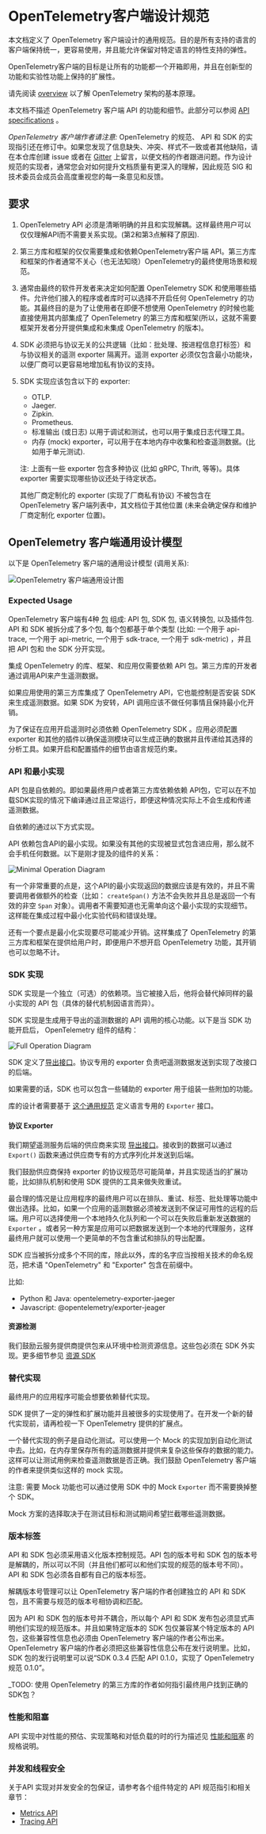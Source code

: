 <!-- # OpenTelemetry Client Design Principles -->
# OpenTelemetry客户端设计规范

<!-- This document defines common principles that will help designers create OpenTelemetry clients that are easy to use, are uniform across all supported languages, yet allow enough flexibility for language-specific expressiveness. -->
本文档定义了 OpenTelemetry 客户端设计的通用规范。目的是所有支持的语言的客户端保持统一，更容易使用，并且能允许保留对特定语言的特性支持的弹性。

<!-- OpenTelemetry clients are expected to provide full features out of the box and allow for innovation and experimentation through extensibility. -->
OpenTelemetry客户端的目标是让所有的功能都一个开箱即用，并且在创新型的功能和实验性功能上保持的扩展性。

<!-- Please read the [overview](overview.md) first, to understand the fundamental architecture of OpenTelemetry. -->
请先阅读 [overview](overview.md) 以了解 OpenTelemetry 架构的基本原理。

<!-- This document does not attempt to describe the details or functionality of the OpenTelemetry client API. For API specs see the [API specifications](../README.md). -->
本文档不描述 OpenTelemetry 客户端 API 的功能和细节。此部分可以参阅 [API specifications](../README.md) 。

<!-- _Note to OpenTelemetry client Authors:_ OpenTelemetry specification, API and SDK implementation guidelines are work in progress. If you notice incomplete or missing information, contradictions, inconsistent styling and other defects please let specification writers know by creating an issue in this repository or posting in [Gitter](https://gitter.im/open-telemetry/opentelemetry-specification). As implementors of the specification you will often have valuable insights into how the specification can be improved. The Specification SIG and members of Technical Committee highly value your opinion and welcome your feedback. -->
_OpenTelemetry 客户端作者请注意:_ OpenTelemetry 的规范、 API 和 SDK 的实现指引还在修订中。如果您发现了信息缺失、冲突、样式不一致或者其他缺陷，请在本仓库创建 issue 或者在 [Gitter](https://gitter.im/open-telemetry/opentelemetry-specification) 上留言，以便文档的作者跟进问题。作为设计规范的实现者，通常您会对如何提升文档质量有更深入的理解，因此规范 SIG 和技术委员会成员会高度重视您的每一条意见和反馈。

<!-- ## Requirements -->
## 要求

<!-- 1. The OpenTelemetry API must be well-defined and clearly decoupled from the implementation. This allows end users to consume API only without also consuming the implementation (see points 2 and 3 for why it is important). -->
1. OpenTelemetry API 必须是清晰明确的并且和实现解耦。这样最终用户可以仅仅理解API而不需要关系实现。(第2和第3点解释了原因).

<!-- 2. Third party libraries and frameworks that add instrumentation to their code will have a dependency only on the API of OpenTelemetry client. The developers of third party libraries and frameworks do not care (and cannot know) what specific implementation of OpenTelemetry is used in the final application. -->
2. 第三方库和框架的仅仅需要集成和依赖OpenTelemetry客户端 API。第三方库和框架的作者通常不关心（也无法知晓）OpenTelemetry的最终使用场景和规范。

<!-- 3. The developers of the final application normally decide how to configure OpenTelemetry SDK and what extensions to use. They should be also free to choose to not use any OpenTelemetry implementation at all, even though the application and/or its libraries are already instrumented.  The rationale is that third-party libraries and frameworks which are instrumented with OpenTelemetry must still be fully usable in the applications which do not want to use OpenTelemetry (so this removes the need for framework developers to have "instrumented" and "non-instrumented" versions of their framework). -->
3. 通常由最终的软件开发者来决定如何配置 OpenTelemetry SDK 和使用哪些插件。允许他们接入的程序或者库时可以选择不开启任何 OpenTelemetry 的功能。其最终目的是为了让使用者在即便不想使用 OpenTelemetry 的时候也能直接使用其内部集成了 OpenTelemetry 的第三方库和框架(所以，这就不需要框架开发者分开提供集成和未集成 OpenTelemetry 的版本)。

<!-- 4. The SDK must be clearly separated into wire protocol-independent parts that implement common logic (e.g. batching, tag enrichment by process information, etc.) and protocol-dependent telemetry exporters. Telemetry exporters must contain minimal functionality, thus enabling vendors to easily add support for their specific protocol. -->
4. SDK 必须把与协议无关的公共逻辑（比如：批处理、按进程信息打标签）和与协议相关的遥测 exporter 隔离开。遥测 exporter 必须仅包含最小功能块，以便厂商可以更容易地增加私有协议的支持。

<!-- 5. The SDK implementation should include the following exporters:
    - OTLP.
    - Jaeger.
    - Zipkin.
    - Prometheus.
    - Standard output (or logging) to use for debugging and testing as well as an input for the various log proxy tools.
    - In-memory (mock) exporter that accumulates telemetry data in the local memory and allows to inspect it (useful for e.g. unit tests).

    Note: some of these support multiple protocols (e.g. gRPC, Thrift, etc). The exact list of protocols to implement in the exporters is TBD.

    Other vendor-specific exporters (exporters that implement vendor protocols) should not be included in OpenTelemetry clients and should be placed elsewhere (the exact approach for storing and maintaining vendor-specific exporters will be defined in the future). -->
5. SDK 实现应该包含以下的 exporter:
    - OTLP.
    - Jaeger.
    - Zipkin.
    - Prometheus.
    - 标准输出 (或日志) 以用于调试和测试，也可以用于集成日志代理工具。
    - 内存 (mock) exporter，可以用于在本地内存中收集和检查遥测数据。(比如用于单元测试).

    注: 上面有一些 exporter 包含多种协议 (比如 gRPC, Thrift, 等等)。具体 exporter 需要实现哪些协议还处于待定状态。

    其他厂商定制化的 exporter (实现了厂商私有协议) 不被包含在 OpenTelemetry 客户端列表中，其文档位于其他位置 (未来会确定保存和维护厂商定制化 exporter 位置)。

<!-- ## OpenTelemetry Client Generic Design -->
## OpenTelemetry 客户端通用设计模型

<!-- Here is a generic design for an OpenTelemetry client (arrows indicate calls): -->
以下是 OpenTelemetry 客户端的通用设计模型 (调用关系):

<!-- ![OpenTelemetry client Design Diagram](../internal/img/library-design.png) -->
![OpenTelemetry 客户端通用设计图](internal/img/library-design.png)

### Expected Usage

<!-- The OpenTelemetry client is composed of 4 types of [packages](glossary.md#packages): API packages, SDK packages, a Semantic Conventions package, and plugin packages.
The API and the SDK are split into multiple packages, based on signal type (e.g. one for api-trace, one for api-metric, one for sdk-trace, one for sdk-metric) is considered an implementation detail as long as the API artifact(s) stay separate from the SDK artifact(s). -->
OpenTelemetry 客户端有4种 [包](glossary.md#packages) 组成: API 包, SDK 包, 语义转换包, 以及插件包.
API 和 SDK 被拆分成了多个包, 每个包都基于单个类型 (比如: 一个用于 api-trace, 一个用于 api-metric, 一个用于 sdk-trace, 一个用于 sdk-metric) ，并且把 API 包和 the SDK 分开实现。

<!-- Libraries, frameworks, and applications that want to be instrumented with OpenTelemetry take a dependency only on the API packages. The developers of these third-party libraries will make calls to the API to produce telemetry data. -->
集成 OpenTelemetry 的库、框架、和应用仅需要依赖 API 包。第三方库的开发者通过调用API来产生遥测数据。

<!-- Applications that use third-party libraries that are instrumented with OpenTelemetry API control whether or not to install the SDK and generate telemetry data. When the SDK is not installed, the API calls should be no-ops which generate minimal overhead. -->
如果应用使用的第三方库集成了 OpenTelemetry API，它也能控制是否安装 SDK 来生成遥测数据。如果 SDK 为安转，API 调用应该不做任何事情且保持最小化开销。

<!-- In order to enable telemetry the application must take a dependency on the OpenTelemetry SDK. The application must also configure exporters and other plugins so that telemetry can be correctly generated and delivered to their analysis tool(s) of choice. The details of how plugins are enabled and configured are language specific. -->
为了保证在应用开启遥测时必须依赖 OpenTelemetry SDK 。应用必须配置 exporter 和其他的插件以确保遥测模块可以生成正确的数据并且传递给其选择的分析工具。如果开启和配置插件的细节由语言规范约束。

<!-- ### API and Minimal Implementation -->
### API 和最小实现

<!-- The API package is a self-sufficient dependency, in the sense that if the end-user application or a third-party library depends only on it and does not plug a full SDK implementation then the application will still build and run without failing, although no telemetry data will be actually delivered to a telemetry backend. -->
API 包是自依赖的。即如果最终用户或者第三方库依赖依赖 API包，它可以在不加载SDK实现的情况下编译通过且正常运行，即便这种情况实际上不会生成和传递遥测数据。

<!-- This self-sufficiency is achieved the following way. -->
自依赖的通过以下方式实现。

<!-- The API dependency contains a minimal implementation of the API. When no other implementation is explicitly included in the application no telemetry data will be collected. Here is what active components look like in this case: -->
API 依赖包含API的最小实现。如果没有其他的实现被显式包含进应用，那么就不会手机任何数据。以下是刚才提及的组件的关系：

![Minimal Operation Diagram](internal/img/library-minimal.png)

<!-- It is important that values returned from this minimal implementation of API are valid and do not require the caller to perform extra checks (e.g. createSpan() method should not fail and should return a valid non-null Span object). The caller should not need to know and worry about the fact that minimal implementation is in effect. This minimizes the boilerplate and error handling in the instrumented code. -->
有一个非常重要的点是，这个API的最小实现返回的数据应该是有效的，并且不需要调用者做额外的检查（比如： ```createSpan()``` 方法不会失败并且总是返回一个有效的非空 ```Span``` 对象）。调用者不需要知道也无需单向这个最小实现的实现细节。这样能在集成过程中最小化实验代码和错误处理。

<!-- It is also important that minimal implementation incurs as little performance penalty as possible, so that third-party frameworks and libraries that are instrumented with OpenTelemetry impose negligible overheads to users of such libraries that do not want to use OpenTelemetry too. -->
还有一个要点是最小化实现要尽可能减少开销。这样集成了 OpenTelemetry 的第三方库和框架在提供给用户时，即便用户不想开启 OpenTelemetry 功能，其开销也可以忽略不计。

<!-- ### SDK Implementation -->
### SDK 实现

<!-- SDK implementation is a separate (optional) dependency. When it is plugged in it substitutes the minimal implementation that is included in the API package (exact substitution mechanism is language dependent). -->
SDK 实现是一个独立（可选）的依赖项。当它被接入后，他将会替代掉同样的最小实现的 API 包（具体的替代机制因语言而异）。

<!-- SDK implements core functionality that is required for translating API calls into telemetry data that is ready for exporting. Here is how OpenTelemetry components look like when SDK is enabled: -->
SDK 实现是生成用于导出的遥测数据的 API 调用的核心功能。以下是当 SDK 功能开启后， OpenTelemetry 组件的结构：

![Full Operation Diagram](internal/img/library-full.png)

<!-- SDK defines an [Exporter interface](trace/sdk.md#span-exporter). Protocol-specific exporters that are responsible for sending telemetry data to backends must implement this interface. -->
SDK 定义了[导出接口](#span-exporter)。协议专用的 exporter 负责吧遥测数据发送到实现了改接口的后端。

<!-- SDK also includes optional helper exporters that can be composed for additional functionality if needed. -->
如果需要的话，SDK 也可以包含一些辅助的 exporter 用于组装一些附加的功能。

<!-- Library designers need to define the language-specific `Exporter` interface based on [this generic specification](trace/sdk.md#span-exporter). -->
库的设计者需要基于 [这个通用规范](trace/sdk.md#span-exporter) 定义语言专用的 `Exporter` 接口。

<!-- #### Protocol Exporters-->
#### 协议 Exporter

<!-- Telemetry backend vendors are expected to implement [Exporter interface](trace/sdk.md#span-exporter). Data received via Export() function should be serialized and sent to the backend in a vendor-specific way. -->
我们期望遥测服务后端的供应商来实现 [导出接口](trace/sdk.md#span-exporter)。接收到的数据可以通过 ```Export()``` 函数来通过供应商专有的方式序列化并发送到后端。

<!-- Vendors are encouraged to keep protocol-specific exporters as simple as possible and achieve desirable additional functionality such as queuing and retrying using helpers provided by SDK. -->
我们鼓励供应商保持 exporter 的协议规范尽可能简单，并且实现适当的扩展功能，比如排队机制和使用 SDK 提供的工具来做失败重试。

<!-- End users should be given the flexibility of making many of the decisions regarding the queuing, retrying, tagging, batching functionality that make the most sense for their application. For example, if an application's telemetry data must be delivered to a remote backend that has no guaranteed availability the end user may choose to use a persistent local queue and an `Exporter` to retry sending on failures. As opposed to that for an application that sends telemetry to a locally running Agent daemon, the end user may prefer to have a simpler exporting configuration without retrying or queueing. -->
最合理的情况是让应用程序的最终用户可以在排队、重试、标签、批处理等功能中做出选择。比如，如果一个应用的遥测数据必须被发送到不保证可用性的远程的后端。用户可以选择使用一个本地持久化队列和一个可以在失败后重新发送数据的 `Exporter` 。或者另一种方案是应用可以把数据发送到一个本地的代理服务，这样最终用户就可以使用一个更简单的不包含重试和排队的导出配置。

<!-- If additional exporters for the sdk are provided as separate libraries, the
name of the library should be prefixed with the terms "OpenTelemetry" and "Exporter" in accordance with the naming conventions of the respective technology. -->
SDK 应当被拆分成多个不同的库，除此以外，库的名字应当按相关技术的命名规范，把术语 "OpenTelemetry" 和 "Exporter" 包含在前缀中。

<!-- For example:-->
比如:

- Python 和 Java: opentelemetry-exporter-jaeger
- Javascript: @opentelemetry/exporter-jeager

<!-- #### Resource Detection -->
#### 资源检测

<!-- Cloud vendors are encouraged to provide packages to detect resource information from the environment. These MUST be implemented outside of the SDK. See [Resource SDK](./resource/sdk.md#detecting-resource-information-from-the-environment) for more details. -->
我们鼓励云服务提供商提供包来从环境中检测资源信息。这些包必须在 SDK 外实现。更多细节参见 [资源 SDK](./resource/sdk.md#detecting-resource-information-from-the-environment)

<!-- ### Alternative Implementations -->
### 替代实现

<!-- The end-user application may decide to take a dependency on alternative implementation. -->
最终用户的应用程序可能会想要依赖替代实现。

<!-- SDK provides flexibility and extensibility that may be used by many implementations. Before developing an alternative implementation, please, review extensibility points provided by OpenTelemetry. -->
SDK 提供了一定的弹性和扩展功能并且被很多的实现使用了。在开发一个新的替代实现前，请再检视一下 OpenTelemetry 提供的扩展点。

<!-- An example use-case for alternate implementations is automated testing. A mock implementation can be plugged in during automated tests. For example, it can store all generated telemetry data in memory and provide a capability to inspect this stored data. This will allow the tests to verify that the telemetry is generated correctly. OpenTelemetry client authors are encouraged to provide such a mock implementation. -->
一个替代实现的例子是自动化测试。可以使用一个 Mock 的实现加到自动化测试中去。比如，在内存里保存所有的遥测数据并提供来复杂这些保存的数据的能力。这样可以让测试用例来检查遥测数据是否正确。我们鼓励 OpenTelemetry 客户端的作者来提供类似这样的 mock 实现。

<!-- Note that mocking is also possible by using SDK and a Mock `Exporter` without needing to swap out the entire SDK. -->
注意: 需要 Mock 功能也可以通过使用 SDK 中的 Mock `Exporter` 而不需要换掉整个 SDK。

<!-- The mocking approach chosen will depend on the testing goals and at which point exactly it is desirable to intercept the telemetry data path during the test. -->
Mock 方案的选择取决于在测试目标和测试期间希望拦截哪些遥测数据。

<!-- ### Version Labeling -->
### 版本标签

<!-- API and SDK packages must use semantic version numbering. API package version number and SDK package version number are decoupled and can be different (and they both can be also different from the Specification version number that they implement). API and SDK packages MUST be labeled with their own version number. -->
API 和 SDK 包必须采用语义化版本控制规范。API 包的版本号和 SDK 包的版本号是解耦的，所以可以不同（并且他们都可以和他们实现的规范的版本号不同）。API 和 SDK 包必须各自都有自己的版本标签。

<!-- This decoupling of version numbers allows OpenTelemetry client authors to make API and SDK package releases independently without the need to coordinate and match version numbers with the Specification. -->
解耦版本号管理可以让 OpenTelemetry 客户端的作者创建独立的 API 和 SDK 包，且不需要与规范的版本号相协调和匹配。

<!-- Because API and SDK package version numbers are not coupled, every API and SDK package release MUST clearly mention the Specification version number that they implement. In addition, if a particular version of SDK package is only compatible with a specific version of API package, then this compatibility information must be also published by OpenTelemetry client authors. OpenTelemetry client authors MUST include this information in the release notes. For example, the SDK package release notes may say: "SDK 0.3.4, use with API 0.1.0, implements OpenTelemetry Specification 0.1.0". -->
因为 API 和 SDK 包的版本号并不耦合，所以每个 API 和 SDK 发布包必须显式声明他们实现的规范版本。并且如果特定版本的 SDK 包仅兼容某个特定版本的 API 包，这些兼容性信息也必须由 OpenTelemetry 客户端的作者公布出来。OpenTelemetry 客户端的作者必须把这些兼容性信息公布在发行说明里。比如，SDK 包的发行说明里可以说“SDK 0.3.4 匹配 API 0.1.0，实现了 OpenTelemetry 规范 0.1.0”。

<!-- _TODO: How should third-party library authors who use OpenTelemetry for instrumentation guide their end users to find the correct SDK package?_ -->
_TODO: 使用 OpenTelemetry 的第三方库的作者如何指引最终用户找到正确的SDK包？

<!-- ### Performance and Blocking -->
### 性能和阻塞

<!-- See the [Performance and Blocking](performance.md) specification for
guidelines on the performance expectations that API implementations should meet, strategies for meeting these expectations, and a description of how implementations should document their behavior under load. -->
API 实现中对性能的预估、实现策略和对低负载的时的行为描述见 [性能和阻塞](performance.md) 的规格说明。

<!-- ### Concurrency and Thread-Safety -->
### 并发和线程安全

<!-- Please refer to individual API specification for guidelines on what concurrency
safeties should API implementations provide and how they should be documented: -->
关于API 实现对并发安全的包保证，请参考各个组件特定的 API 规范指引和相关章节：

* [Metrics API](./metrics/api.md#concurrency)
* [Tracing API](./trace/api.md#concurrency)